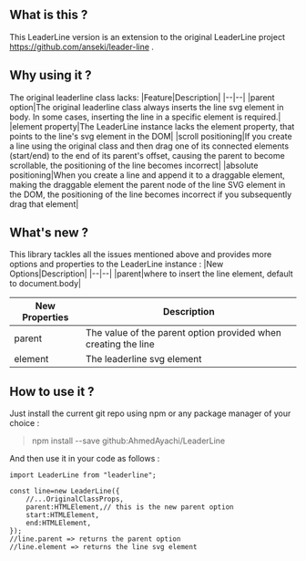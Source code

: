 ## What is this ?
This LeaderLine version is an extension to the original LeaderLine project https://github.com/anseki/leader-line .

## Why using it ?
The original leaderline class lacks:
|Feature|Description|
|--|--|
|parent option|The original leaderline class always inserts the line svg element in body. In some cases, inserting the line in a specific element is required.|
|element property|The LeaderLine instance lacks the element property, that points to the line's svg element in the DOM|
|scroll positioning|If you create a line using the original class and then drag one of its connected elements (start/end) to the end of its parent's offset, causing the parent to become scrollable, the positioning of the line becomes incorrect|
|absolute positioning|When you create a line and append it to a draggable element, making the draggable element the parent node of the line SVG element in the DOM, the positioning of the line becomes incorrect if you subsequently drag that element|

## What's new ?
This library tackles all the issues mentioned above and provides more  options and properties to the LeaderLine instance :
|New Options|Description|
|--|--|
|parent|where to insert the line element, default to document.body|

|New Properties|Description|
|--|--|
|parent|The value of the parent option provided when creating the line|
|element|The leaderline svg element|

## How to use it ?
Just install the current git repo using npm or any package manager of your choice :

> npm install --save github:AhmedAyachi/LeaderLine

And then use it in your code as follows : 
	
	import LeaderLine from "leaderline";
	
    const line=new LeaderLine({
	    //...OriginalClassProps,
	    parent:HTMLElement,// this is the new parent option
	    start:HTMLElement,
	    end:HTMLElement,
    });
    //line.parent => returns the parent option
	//line.element => returns the line svg element